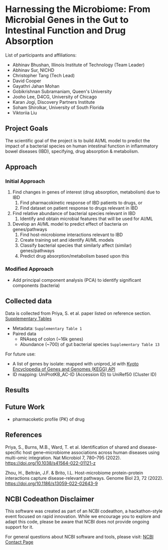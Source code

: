 # Harnessing the Microbiome: From Microbial Genes in the Gut to Intestinal Function and Drug Absorption

List of participants and affiliations:

- Abhinav Bhushan, Illinois Institute of Technology (Team Leader)
- Abhinav Sur, NICHD
- Christopher Tang (Tech Lead)
- David Cooper
- Gayathri Jahan Mohan
- Gobikrishnan Subramaniam, Queen's University
- Jooho Lee, D4CG, University of Chicago
- Karan Jogi, Discovery Partners Institute
- Soham Shirolkar, University of South Florida
- Viktoriia Liu

## Project Goals

The scientific goal of the project is to build AI/ML model to predict the impact of a bacterial species on human intestinal function in inflammatory bowel diseases (IBD), specifying, drug absorption & metabolism.

## Approach

### Initial Approach

1. Find changes in genes of interest (drug absorption, metabolism) due to IBD
    1. Find pharmacokinetic response of IBD patients to drugs, or
    2. Find dataset on patient response to drugs relevant in IBD
2. Find relative abundance of bacterial species relevant in IBD
    1. Identify and obtain microbial features that will be used for AI/ML
3. Develop an AI/ML model to predict effect of bacteria on genes/pathways
    1. Find host-microbiome interactions relevant to IBD
    2. Create training set and identify AI/ML models
    3. Classify bacterial species that similarly affect (similar) genes/pathways
    4. Predict drug absorption/metabolism based upon this

### Modified Approach

- Add principal component analysis (PCA) to identify significant components (bacteria)

## Collected data

Data is collected from Priya, S. et al. paper listed on reference section. [Supplementary Tables](https://static-content.springer.com/esm/art%3A10.1038%2Fs41564-022-01121-z/MediaObjects/41564_2022_1121_MOESM2_ESM.zip)

- Metadata: `Supplementary Table 1`
- Paired data
  - RNAseq of colon (~16k genes)
  - Abundance (~700) of gut bacterial species `Supplementary Table 13`

For future use:

- A list of genes by isolate: mapped with uniprod_id with [Kyoto Encyclopedia of Genes and Genomes (KEGG) API](https://www.kegg.jp/kegg/rest/keggapi.html)
- ID mapping: UniProtKB_AC-ID (Accession ID) to UniRef50 (Cluster ID)

## Results

## Future Work

- pharmacoketic profile (PK) of drug

## References

Priya, S., Burns, M.B., Ward, T. et al. Identification of shared and disease-specific host gene–microbiome associations across human diseases using multi-omic integration. Nat Microbiol 7, 780–795 (2022). https://doi.org/10.1038/s41564-022-01121-z

Zhou, H., Beltrán, J.F. & Brito, I.L. Host-microbiome protein-protein interactions capture disease-relevant pathways. Genome Biol 23, 72 (2022). https://doi.org/10.1186/s13059-022-02643-9

## NCBI Codeathon Disclaimer

This software was created as part of an NCBI codeathon, a hackathon-style event focused on rapid innovation. While we encourage you to explore and adapt this code, please be aware that NCBI does not provide ongoing support for it.

For general questions about NCBI software and tools, please visit: [NCBI Contact Page](https://www.ncbi.nlm.nih.gov/home/about/contact/)
